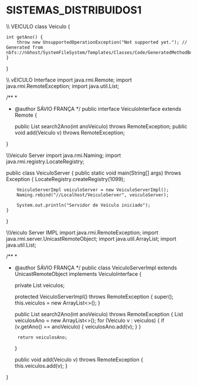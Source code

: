 # SISTEMAS_DISTRIBUIDOS1
\\\ VEICULO
class Veiculo {

    int getAno() {
        throw new UnsupportedOperationException("Not supported yet."); // Generated from nbfs://nbhost/SystemFileSystem/Templates/Classes/Code/GeneratedMethodBody
    }
    
}


\\\ vEICULO Interface
import java.rmi.Remote;
import java.rmi.RemoteException;
import java.util.List;

/**
 *
 * @author SÁVIO FRANÇA
 */
public interface VeiculoInterface extends Remote {
    
    public List<Veiculo> search2Ano(int anoVeiculo) throws RemoteException;
    public void add(Veiculo v) throws RemoteException;
    
}




\\\Veiculo Server
import java.rmi.Naming;
import java.rmi.registry.LocateRegistry;

public class VeiculoServer {
    public static void main(String[] args) throws Exception {
        LocateRegistry.createRegistry(1099);
        
        VeiculoServerImpl veiculoServer = new VeiculoServerImpl();
        Naming.rebind("//Localhost/VeiculoServer", veiculoServer);
        
        System.out.println("Servidor de Veículo iniciado");
    }
    
}



\\\Veiculo Server IMPL
import java.rmi.RemoteException;
import java.rmi.server.UnicastRemoteObject;
import java.util.ArrayList;
import java.util.List;

/**
 *
 * @author SÁVIO FRANÇA
 */
public class VeiculoServerImpl extends UnicastRemoteObject implements VeiculoInterface {
    
    private List<Veiculo> veiculos;
    
    protected VeiculoServerImpl() throws RemoteException {
        super();
        this.veiculos = new ArrayList<>();
    }
    
    public List<Veiculo> search2Ano(int anoVeiculo) throws RemoteException {
        List<Veiculo> veiculosAno = new ArrayList<>();
        for (Veiculo v : veiculos) {
            if (v.getAno() == anoVeiculo) {
                veiculosAno.add(v);
            }
        }
        
        return veiculosAno;
    }

    public void add(Veiculo v) throws RemoteException {
        this.veiculos.add(v);
    }
    
}
